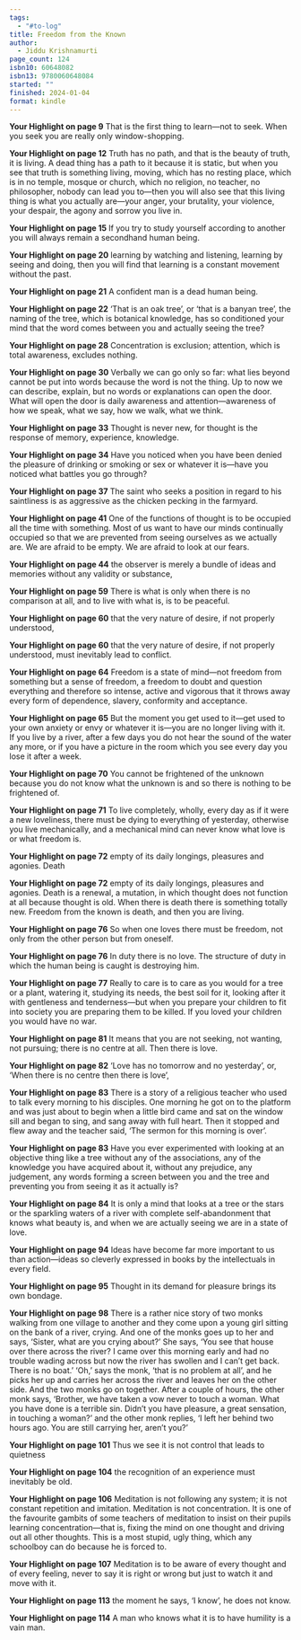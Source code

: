 ```yaml
---
tags:
  - "#to-log"
title: Freedom from the Known
author:
  - Jiddu Krishnamurti
page_count: 124
isbn10: 60648082
isbn13: 9780060648084
started: ""
finished: 2024-01-04
format: kindle
---
```

**Your Highlight on page 9**
That is the first thing to learn—not to seek. When you seek you are really only window-shopping.

**Your Highlight on page 12**
Truth has no path, and that is the beauty of truth, it is living. A dead thing has a path to it because it is static, but when you see that truth is something living, moving, which has no resting place, which is in no temple, mosque or church, which no religion, no teacher, no philosopher, nobody can lead you to—then you will also see that this living thing is what you actually are—your anger, your brutality, your violence, your despair, the agony and sorrow you live in.

**Your Highlight on page 15**
If you try to study yourself according to another you will always remain a secondhand human being.

**Your Highlight on page 20**
learning by watching and listening, learning by seeing and doing, then you will find that learning is a constant movement without the past.

**Your Highlight on page 21**
A confident man is a dead human being.

**Your Highlight on page 22**
‘That is an oak tree’, or ‘that is a banyan tree’, the naming of the tree, which is botanical knowledge, has so conditioned your mind that the word comes between you and actually seeing the tree?

**Your Highlight on page 28**
Concentration is exclusion; attention, which is total awareness, excludes nothing.

**Your Highlight on page 30**
Verbally we can go only so far: what lies beyond cannot be put into words because the word is not the thing. Up to now we can describe, explain, but no words or explanations can open the door. What will open the door is daily awareness and attention—awareness of how we speak, what we say, how we walk, what we think.

**Your Highlight on page 33**
Thought is never new, for thought is the response of memory, experience, knowledge.

**Your Highlight on page 34**
Have you noticed when you have been denied the pleasure of drinking or smoking or sex or whatever it is—have you noticed what battles you go through?

**Your Highlight on page 37**
The saint who seeks a position in regard to his saintliness is as aggressive as the chicken pecking in the farmyard.

**Your Highlight on page 41**
One of the functions of thought is to be occupied all the time with something. Most of us want to have our minds continually occupied so that we are prevented from seeing ourselves as we actually are. We are afraid to be empty. We are afraid to look at our fears.

**Your Highlight on page 44**
the observer is merely a bundle of ideas and memories without any validity or substance,

**Your Highlight on page 59**
There is what is only when there is no comparison at all, and to live with what is, is to be peaceful.

**Your Highlight on page 60**
that the very nature of desire, if not properly understood,

**Your Highlight on page 60**
that the very nature of desire, if not properly understood, must inevitably lead to conflict.

**Your Highlight on page 64**
Freedom is a state of mind—not freedom from something but a sense of freedom, a freedom to doubt and question everything and therefore so intense, active and vigorous that it throws away every form of dependence, slavery, conformity and acceptance.

**Your Highlight on page 65**
But the moment you get used to it—get used to your own anxiety or envy or whatever it is—you are no longer living with it. If you live by a river, after a few days you do not hear the sound of the water any more, or if you have a picture in the room which you see every day you lose it after a week.

**Your Highlight on page 70**
You cannot be frightened of the unknown because you do not know what the unknown is and so there is nothing to be frightened of.

**Your Highlight on page 71**
To live completely, wholly, every day as if it were a new loveliness, there must be dying to everything of yesterday, otherwise you live mechanically, and a mechanical mind can never know what love is or what freedom is.

**Your Highlight on page 72**
empty of its daily longings, pleasures and agonies. Death

**Your Highlight on page 72**
empty of its daily longings, pleasures and agonies. Death is a renewal, a mutation, in which thought does not function at all because thought is old. When there is death there is something totally new. Freedom from the known is death, and then you are living.

**Your Highlight on page 76**
So when one loves there must be freedom, not only from the other person but from oneself.

**Your Highlight on page 76**
In duty there is no love. The structure of duty in which the human being is caught is destroying him.

**Your Highlight on page 77**
Really to care is to care as you would for a tree or a plant, watering it, studying its needs, the best soil for it, looking after it with gentleness and tenderness—but when you prepare your children to fit into society you are preparing them to be killed. If you loved your children you would have no war.

**Your Highlight on page 81**
It means that you are not seeking, not wanting, not pursuing; there is no centre at all. Then there is love.

**Your Highlight on page 82**
‘Love has no tomorrow and no yesterday’, or, ‘When there is no centre then there is love’,

**Your Highlight on page 83**
There is a story of a religious teacher who used to talk every morning to his disciples. One morning he got on to the platform and was just about to begin when a little bird came and sat on the window sill and began to sing, and sang away with full heart. Then it stopped and flew away and the teacher said, ‘The sermon for this morning is over’.

**Your Highlight on page 83**
Have you ever experimented with looking at an objective thing like a tree without any of the associations, any of the knowledge you have acquired about it, without any prejudice, any judgement, any words forming a screen between you and the tree and preventing you from seeing it as it actually is?

**Your Highlight on page 84**
It is only a mind that looks at a tree or the stars or the sparkling waters of a river with complete self-abandonment that knows what beauty is, and when we are actually seeing we are in a state of love.

**Your Highlight on page 94**
Ideas have become far more important to us than action—ideas so cleverly expressed in books by the intellectuals in every field.

**Your Highlight on page 95**
Thought in its demand for pleasure brings its own bondage.

**Your Highlight on page 98**
There is a rather nice story of two monks walking from one village to another and they come upon a young girl sitting on the bank of a river, crying. And one of the monks goes up to her and says, ‘Sister, what are you crying about?’ She says, ‘You see that house over there across the river? I came over this morning early and had no trouble wading across but now the river has swollen and I can’t get back. There is no boat.’ ‘Oh,’ says the monk, ‘that is no problem at all’, and he picks her up and carries her across the river and leaves her on the other side. And the two monks go on together. After a couple of hours, the other monk says, ‘Brother, we have taken a vow never to touch a woman. What you have done is a terrible sin. Didn’t you have pleasure, a great sensation, in touching a woman?’ and the other monk replies, ‘I left her behind two hours ago. You are still carrying her, aren’t you?’

**Your Highlight on page 101**
Thus we see it is not control that leads to quietness

**Your Highlight on page 104**
the recognition of an experience must inevitably be old.

**Your Highlight on page 106**
Meditation is not following any system; it is not constant repetition and imitation. Meditation is not concentration. It is one of the favourite gambits of some teachers of meditation to insist on their pupils learning concentration—that is, fixing the mind on one thought and driving out all other thoughts. This is a most stupid, ugly thing, which any schoolboy can do because he is forced to.

**Your Highlight on page 107**
Meditation is to be aware of every thought and of every feeling, never to say it is right or wrong but just to watch it and move with it.

**Your Highlight on page 113**
the moment he says, ‘I know’, he does not know.

**Your Highlight on page 114**
A man who knows what it is to have humility is a vain man.

